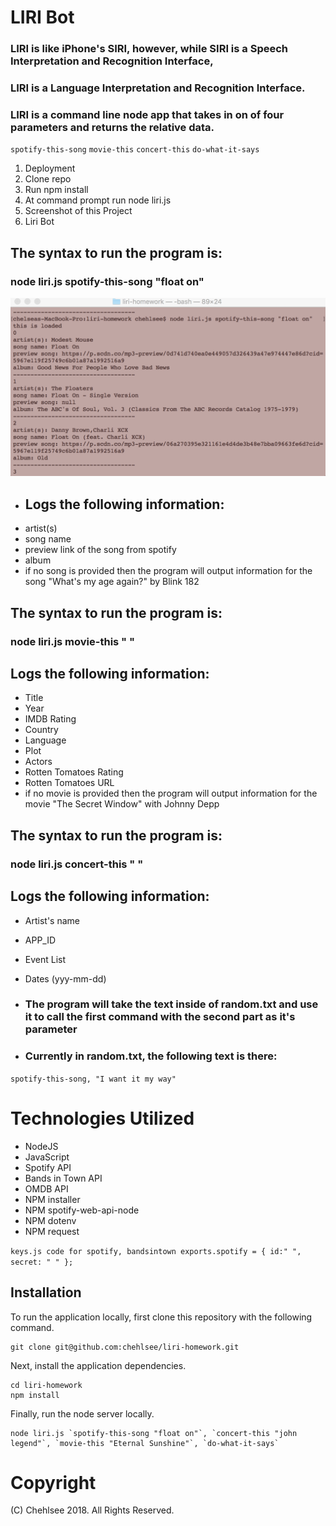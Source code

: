 # LIRI Bot
### LIRI is like iPhone's SIRI, however, while SIRI is a Speech Interpretation and Recognition Interface,
### LIRI is a Language Interpretation and Recognition Interface. 
### LIRI is a command line node app that takes in on of four parameters and returns the relative data.
`` spotify-this-song ``
`` movie-this ``
`` concert-this ``
`` do-what-it-says ``

1. Deployment
2. Clone repo
3. Run npm install
4. At command prompt run node liri.js <pass in an instruction from above>
5. Screenshot of this Project
6. Liri Bot

## The syntax to run the program is:
### node liri.js spotify-this-song "float on"
![Working Code in Terminal for Spotify-this-song "Float On"](https://github.com/chehlsee/liri-homework/blob/master/spotify-this-song.png "Spotify-this-song") 
* ## Logs the following information:
* artist(s)
* song name
* preview link of the song from spotify
* album
* if no song is provided then the program will output information for the song "What's my age again?" by Blink 182

## The syntax to run the program is:
### node liri.js movie-this " "

 ## Logs the following information:
* Title
* Year
* IMDB Rating
* Country
* Language
* Plot
* Actors
* Rotten Tomatoes Rating
* Rotten Tomatoes URL
* if no movie is provided then the program will output information for the movie "The Secret Window" with Johnny Depp

## The syntax to run the program is:
### node liri.js concert-this " "

## Logs the following information:
* Artist's name
* APP_ID
* Event List
* Dates (yyy-mm-dd)

* ### The program will take the text inside of random.txt and use it to call the first command with the second part as it's parameter
* ### Currently in random.txt, the following text is there:
`` spotify-this-song, "I want it my way" ``

# Technologies Utilized
* NodeJS
* JavaScript
* Spotify API
* Bands in Town API
* OMDB API
* NPM installer
* NPM spotify-web-api-node
* NPM dotenv
* NPM request



``keys.js code for spotify, bandsintown
exports.spotify = {
id:" ",
secret: " "
};
``

  ## Installation

To run the application locally, first clone this repository with the following command.

	git clone git@github.com:chehlsee/liri-homework.git
	
Next, install the application dependencies.

	cd liri-homework
	npm install
	
Finally, run the node server locally.

	node liri.js `spotify-this-song "float on"`, `concert-this "john legend"`, `movie-this "Eternal Sunshine"`, `do-what-it-says`
	

 # Copyright
 (C) Chehlsee 2018. All Rights Reserved.
